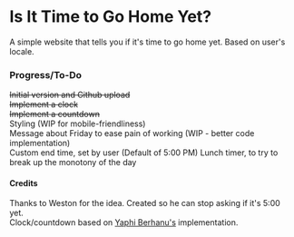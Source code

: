# Is It Time to Go Home Yet?
A simple website that tells you if it's time to go home yet. Based on user's locale.

### Progress/To-Do  
~~Initial version and Github upload~~  
~~Implement a clock~~  
~~Implement a countdown~~  
Styling (WIP for mobile-friendliness)  
Message about Friday to ease pain of working (WIP - better code implementation)  
Custom end time, set by user (Default of 5:00 PM) 
Lunch timer, to try to break up the monotony of the day   

#### Credits
Thanks to Weston for the idea. Created so he can stop asking if it's 5:00 yet.  
Clock/countdown based on [Yaphi Berhanu's](https://www.sitepoint.com/build-javascript-countdown-timer-no-dependencies/) implementation.